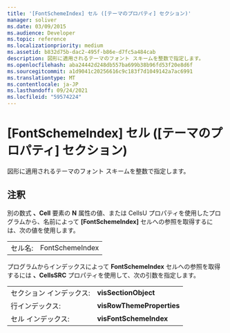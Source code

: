 ```yaml
---
title: '[FontSchemeIndex] セル ([テーマのプロパティ] セクション)'
manager: soliver
ms.date: 03/09/2015
ms.audience: Developer
ms.topic: reference
ms.localizationpriority: medium
ms.assetid: b832d75b-dac2-495f-b86e-d7fc5a484cab
description: 図形に適用されるテーマのフォント スキームを整数で指定します。
ms.openlocfilehash: aba24442d248db557ba699b38b96fd53f20e8d6f
ms.sourcegitcommit: a1d9041c20256616c9c183f7d1049142a7ac6991
ms.translationtype: MT
ms.contentlocale: ja-JP
ms.lasthandoff: 09/24/2021
ms.locfileid: "59574224"
---
```

# <a name="fontschemeindex-cell-theme-properties-section"></a>[FontSchemeIndex] セル ([テーマのプロパティ] セクション)

図形に適用されるテーマのフォント スキームを整数で指定します。 
  
## <a name="remarks"></a>注釈

別の数式 **、Cell** 要素の **N** 属性の値、または CellsU プロパティを使用したプログラムから、名前によって **[FontSchemeIndex]** セルへの参照を取得するには、次の値を使用します。  
  
|||
|:-----|:-----|
| セル名:  <br/> | FontSchemeIndex  <br/> |
   
プログラムからインデックスによって **FontSchemeIndex** セルへの参照を取得するには **、CellsSRC** プロパティを使用して、次の引数を指定します。 
  
|||
|:-----|:-----|
| セクション インデックス:  <br/> |**visSectionObject** <br/> |
| 行インデックス:  <br/> |**visRowThemeProperties** <br/> |
| セル インデックス:  <br/> |**visFontSchemeIndex** <br/> |
   

